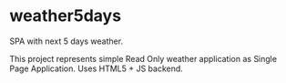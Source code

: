# weather5days
SPA with next 5 days weather.

This project represents simple Read Only weather application as Single Page Application. Uses HTML5 + JS backend. 
